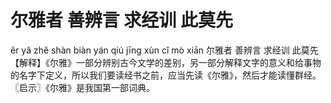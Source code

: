 # 尔雅者     善辨言     求经训     此莫先

ěr yǎ zhě 	shàn biàn yán 	qiú jīng xùn 	cǐ mò xiān
尔雅者 	善辨言 	求经训 	此莫先
【解释】《尔雅》一部分辨别古今文学的差别，另一部分解释文字的意义和给事物的名字下定义，所以我们要读经书之前，应当先读《尔雅》，然后才能读懂群经。
〖启示〗《尔雅》是我国第一部词典。
